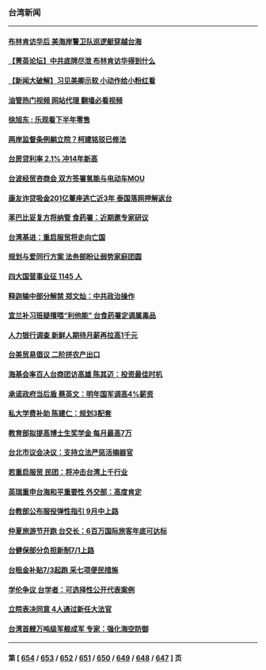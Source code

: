 ### 台湾新闻
---
#### [布林肯访华后 美海岸警卫队巡逻艇穿越台海](../../pages/ncid1349361/n14020701.md?06221245) 
#### [【菁英论坛】中共底牌尽泄 布林肯访华得到什么](../../pages/ncid1349361/n14020572.md?06221245) 
#### [【新闻大破解】习见美卿示软 小动作给小粉红看](../../pages/ncid1349361/n14020368.md?06221245) 
#### [油管热门视频 网站代理 翻墙必看视频](http://138.2.39.72:81/youtube.html?epic-marker?06221245)
#### [徐旭东 : 乐观看下半年零售](../../pages/ncid1349361/n14020444.md?06221245) 
#### [两岸监督条例躺立院？柯建铭驳已修法](../../pages/ncid1349361/n14020442.md?06221245) 
#### [台房贷利率 2.1% 冲14年新高](../../pages/ncid1349361/n14020430.md?06221245) 
#### [台波经贸咨商会 双方签署氢能与电动车MOU](../../pages/ncid1349361/n14020447.md?06221245) 
#### [康友诈贷吸金201亿董座逃亡近3年 泰国落网押解返台](../../pages/ncid1349361/n14020449.md?06221245) 
#### [苯巴比妥复方将纳管 食药署：近期邀专家研议](../../pages/ncid1349361/n14020446.md?06221245) 
#### [台湾基进：重启服贸将走向亡国](../../pages/ncid1349361/n14020432.md?06221245) 
#### [规划与爱同行方案 法务部盼让弱势家庭团圆](../../pages/ncid1349361/n14020440.md?06221245) 
#### [四大国营事业征 1145 人](../../pages/ncid1349361/n14020439.md?06221245) 
#### [释迦输中部分解禁 郑文灿：中共政治操作](../../pages/ncid1349361/n14020434.md?06221245) 
#### [宜兰补习班疑擅喂“利他能” 台食药署定调属毒品](../../pages/ncid1349361/n14020461.md?06221245) 
#### [人力银行调查 新鲜人期待月薪再拉高1千元](../../pages/ncid1349361/n14020437.md?06221245) 
#### [台美贸易倡议 二阶拼农产出口](../../pages/ncid1349361/n14020405.md?06221245) 
#### [海基会率百人台商团访高雄 陈其迈：投资最佳时机](../../pages/ncid1349361/n14020329.md?06221245) 
#### [承诺政府当后盾 蔡英文：明年国军调高4%薪资](../../pages/ncid1349361/n14020327.md?06221245) 
#### [私大学费补助 陈建仁：规划3配套](../../pages/ncid1349361/n14020319.md?06221245) 
#### [教育部拟提高博士生奖学金 每月最高7万](../../pages/ncid1349361/n14020317.md?06221245) 
#### [台北市议会决议：支持立法严惩活摘器官](../../pages/ncid1349361/n14020282.md?06221245) 
#### [若重启服贸 民团：将冲击台湾上千行业](../../pages/ncid1349361/n14020343.md?06221245) 
#### [英瑞重申台海和平重要性 外交部：高度肯定](../../pages/ncid1349361/n14020326.md?06221245) 
#### [台教部公布服役弹性指引 9月中上路](../../pages/ncid1349361/n14020291.md?06221245) 
#### [仲夏旅游节开跑 台交长：6百万国际旅客年底可达标](../../pages/ncid1349361/n14020292.md?06221245) 
#### [台健保部分负担新制7/1上路](../../pages/ncid1349361/n14020307.md?06221245) 
#### [台租金补贴7/3起跑 采七项便民措施](../../pages/ncid1349361/n14020279.md?06221245) 
#### [学伦争议 台学者：可选择性公开代表案例](../../pages/ncid1349361/n14020278.md?06221245) 
#### [立院表决同意 4人通过新任大法官](../../pages/ncid1349361/n14020248.md?06221245) 
#### [台湾首艘万吨级军舰成军 专家：强化海空防御](../../pages/ncid1349361/n14019611.md?06221245) 

---
#### 第 [ [654](./654.md?06221245) / [653](./653.md?06221245) / [652](./652.md?06221245) / [651](./651.md?06221245) / [650](./650.md?06221245) / [649](./649.md?06221245) / [648](./648.md?06221245) / [647](./647.md?06221245) ] 页
